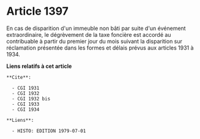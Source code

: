 # Article 1397

En cas de disparition d'un immeuble non bâti par suite d'un événement extraordinaire, le dégrèvement de la taxe foncière est
accordé au contribuable à partir du premier jour du mois suivant la disparition sur réclamation présentée dans les formes et
délais prévus aux articles 1931 à 1934.

**Liens relatifs à cet article**

	**Cite**:

	  - CGI 1931
	  - CGI 1932
	  - CGI 1932 bis
	  - CGI 1933
	  - CGI 1934

	**Liens**:

	  - HISTO: EDITION 1979-07-01
